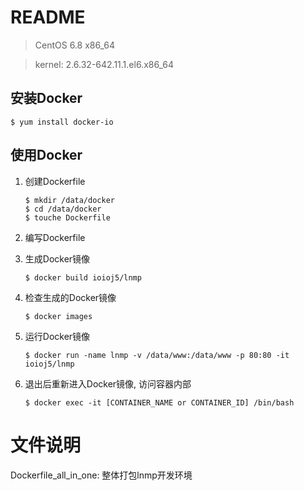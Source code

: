 # README

> CentOS 6.8 x86_64

> kernel: 2.6.32-642.11.1.el6.x86_64

## 安装Docker

```
$ yum install docker-io
```

## 使用Docker

1. 创建Dockerfile

	```
	$ mkdir /data/docker
	$ cd /data/docker
	$ touche Dockerfile
	````

2. 编写Dockerfile

3. 生成Docker镜像

	```
	$ docker build ioioj5/lnmp
	```
4. 检查生成的Docker镜像

	```
	$ docker images
	```
5. 运行Docker镜像

	```
	$ docker run -name lnmp -v /data/www:/data/www -p 80:80 -it ioioj5/lnmp
	```

6. 退出后重新进入Docker镜像, 访问容器内部

	```
	$ docker exec -it [CONTAINER_NAME or CONTAINER_ID] /bin/bash
	```


# 文件说明

Dockerfile_all_in_one: 整体打包lnmp开发环境